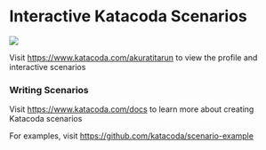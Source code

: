 # Interactive Katacoda Scenarios

[![](http://shields.katacoda.com/katacoda/akuratitarun/count.svg)](https://www.katacoda.com/akuratitarun "Get your profile on Katacoda.com")

Visit https://www.katacoda.com/akuratitarun to view the profile and interactive scenarios

### Writing Scenarios
Visit https://www.katacoda.com/docs to learn more about creating Katacoda scenarios

For examples, visit https://github.com/katacoda/scenario-example
